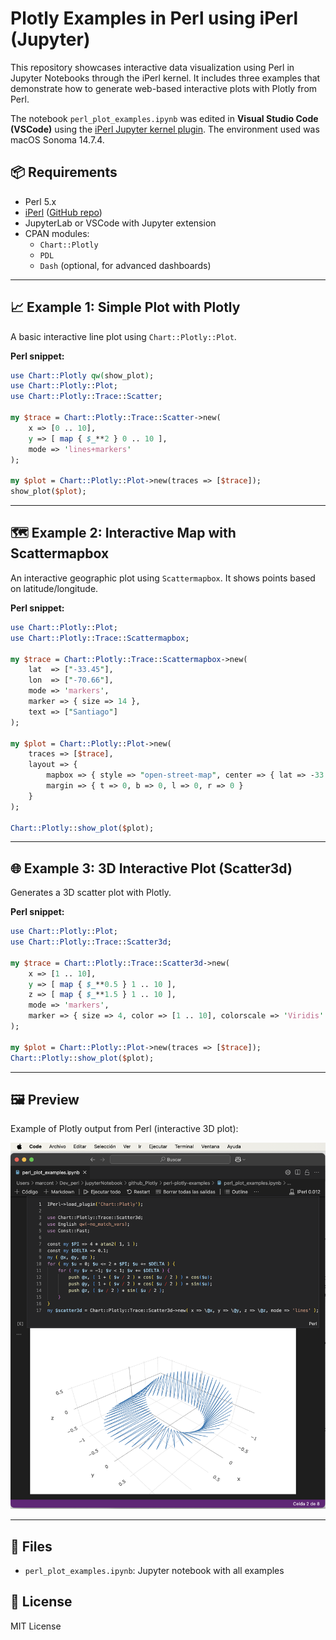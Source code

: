 # Plotly Examples in Perl using iPerl (Jupyter)

This repository showcases interactive data visualization using Perl in Jupyter Notebooks through the iPerl kernel. It includes three examples that demonstrate how to generate web-based interactive plots with Plotly from Perl.

The notebook `perl_plot_examples.ipynb` was edited in **Visual Studio Code (VSCode)** using the [iPerl Jupyter kernel plugin](https://github.com/EntropyOrg/p5-Devel-IPerl). The environment used was macOS Sonoma 14.7.4.

## 📦 Requirements

- Perl 5.x
- [iPerl](https://metacpan.org/pod/IPerl) ([GitHub repo](https://github.com/EntropyOrg/p5-Devel-IPerl))
- JupyterLab or VSCode with Jupyter extension
- CPAN modules:
  - `Chart::Plotly`
  - `PDL`
  - `Dash` (optional, for advanced dashboards)

---

## 📈 Example 1: Simple Plot with Plotly

A basic interactive line plot using `Chart::Plotly::Plot`.

**Perl snippet:**
```perl
use Chart::Plotly qw(show_plot);
use Chart::Plotly::Plot;
use Chart::Plotly::Trace::Scatter;

my $trace = Chart::Plotly::Trace::Scatter->new(
    x => [0 .. 10],
    y => [ map { $_**2 } 0 .. 10 ],
    mode => 'lines+markers'
);

my $plot = Chart::Plotly::Plot->new(traces => [$trace]);
show_plot($plot);
```

---

## 🗺️ Example 2: Interactive Map with Scattermapbox

An interactive geographic plot using `Scattermapbox`. It shows points based on latitude/longitude.

**Perl snippet:**
```perl
use Chart::Plotly::Plot;
use Chart::Plotly::Trace::Scattermapbox;

my $trace = Chart::Plotly::Trace::Scattermapbox->new(
    lat  => ["-33.45"],
    lon  => ["-70.66"],
    mode => 'markers',
    marker => { size => 14 },
    text => ["Santiago"]
);

my $plot = Chart::Plotly::Plot->new(
    traces => [$trace],
    layout => {
        mapbox => { style => "open-street-map", center => { lat => -33.45, lon => -70.66 }, zoom => 5 },
        margin => { t => 0, b => 0, l => 0, r => 0 }
    }
);

Chart::Plotly::show_plot($plot);
```

---

## 🌐 Example 3: 3D Interactive Plot (Scatter3d)

Generates a 3D scatter plot with Plotly.

**Perl snippet:**
```perl
use Chart::Plotly::Plot;
use Chart::Plotly::Trace::Scatter3d;

my $trace = Chart::Plotly::Trace::Scatter3d->new(
    x => [1 .. 10],
    y => [ map { $_**0.5 } 1 .. 10 ],
    z => [ map { $_**1.5 } 1 .. 10 ],
    mode => 'markers',
    marker => { size => 4, color => [1 .. 10], colorscale => 'Viridis' }
);

my $plot = Chart::Plotly::Plot->new(traces => [$trace]);
Chart::Plotly::show_plot($plot);
```

---

## 🖼️ Preview

Example of Plotly output from Perl (interactive 3D plot):

![screenshot](images/plotly_3d_example.png)

---

## 📂 Files

- `perl_plot_examples.ipynb`: Jupyter notebook with all examples

## 📄 License

MIT License

